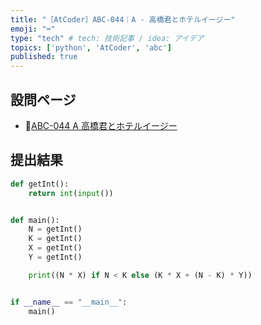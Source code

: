 ```yaml
---
title: "［AtCoder］ABC-044｜A - 高橋君とホテルイージー"
emoji: "⌨️"
type: "tech" # tech: 技術記事 / idea: アイデア
topics: ['python', 'AtCoder', 'abc']
published: true
---
```


## 設問ページ

- 🔗[ABC-044 A 高橋君とホテルイージー](https://atcoder.jp/contests/abc044/tasks/abc044_a)

## 提出結果

```python
def getInt():
    return int(input())


def main():
    N = getInt()
    K = getInt()
    X = getInt()
    Y = getInt()

    print((N * X) if N < K else (K * X + (N - K) * Y))


if __name__ == "__main__":
    main()
```
